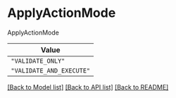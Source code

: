 # ApplyActionMode

ApplyActionMode

| **Value** |
| --------- |
| `"VALIDATE_ONLY"` |
| `"VALIDATE_AND_EXECUTE"` |


[[Back to Model list]](../../../README.md#models-v2-link) [[Back to API list]](../../../README.md#apis-v2-link) [[Back to README]](../../../README.md)
